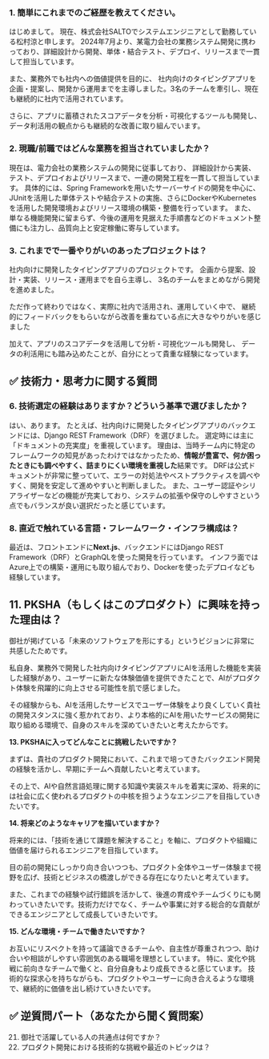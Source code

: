 ### **1. 簡単にこれまでのご経歴を教えてください。**

はじめまして。
現在、株式会社SALTOでシステムエンジニアとして勤務している松村涼と申します。
2024年7月より、某電力会社の業務システム開発に携わっており、詳細設計から開発、単体・結合テスト、デプロイ、リリースまで一貫して担当しています。

また、業務外でも社内への価値提供を目的に、
社内向けのタイピングアプリを企画・提案し、開発から運用までを主導しました。3名のチームを牽引し、現在も継続的に社内で活用されています。

さらに、アプリに蓄積されたスコアデータを分析・可視化するツールも開発し、データ利活用の観点からも継続的な改善に取り組んでいます。
### **2. 現職/前職ではどんな業務を担当されていましたか？**

現在は、電力会社の業務システムの開発に従事しており、
詳細設計から実装、テスト、デプロイおよびリリースまで、一連の開発工程を一貫して担当しています。
具体的には、Spring Frameworkを用いたサーバーサイドの開発を中心に、JUnitを活用した単体テストや結合テストの実施、さらにDockerやKubernetesを活用した開発環境およびリリース環境の構築・整備を行っています。
また、単なる機能開発に留まらず、今後の運用を見据えた手順書などのドキュメント整備にも注力し、品質向上と安定稼働に寄与しています。
### **3. これまでで一番やりがいのあったプロジェクトは？**

社内向けに開発したタイピングアプリのプロジェクトです。
企画から提案、設計・実装、リリース・運用までを自ら主導し、
3名のチームをまとめながら開発を進めました。

ただ作って終わりではなく、実際に社内で活用され、運用していく中で、
継続的にフィードバックをもらいながら改善を重ねている点に大きなやりがいを感じました

加えて、アプリのスコアデータを活用して分析・可視化ツールも開発し、
データの利活用にも踏み込めたことが、自分にとって貴重な経験になっています。
## **✅ 技術力・思考力に関する質問**

### **6. 技術選定の経験はありますか？どういう基準で選びましたか？**

  

はい、あります。
たとえば、社内向けに開発したタイピングアプリのバックエンドには、Django REST Framework（DRF）を選びました。
選定時には主に「ドキュメントの充実度」を重視しています。
理由は、当時チーム内に特定のフレームワークの知見があったわけではなかったため、**情報が豊富で、何か困ったときにも調べやすく、詰まりにくい環境を重視した**結果です。
DRFは公式ドキュメントが非常に整っていて、エラーの対処法やベストプラクティスを調べやすく、開発を安定して進めやすいと判断しました。
また、ユーザー認証やシリアライザーなどの機能が充実しており、システムの拡張や保守のしやすさという点でもバランスが良い選択だったと感じています。
### **8. 直近で触れている言語・フレームワーク・インフラ構成は？**

最近は、フロントエンドに**Next.js**、バックエンドにはDjango REST Framework（DRF）とGraphQLを使った開発を行っています。
インフラ面ではAzure上での構築・運用にも取り組んでおり、Dockerを使ったデプロイなども経験しています。

## 11. PKSHA（もしくはこのプロダクト）に興味を持った理由は？

御社が掲げている「未来のソフトウェアを形にする」というビジョンに非常に共感したためです。

私自身、業務外で開発した社内向けタイピングアプリにAIを活用した機能を実装した経験があり、ユーザーに新たな体験価値を提供できたことで、AIがプロダクト体験を飛躍的に向上させる可能性を肌で感じました。

その経験からも、AIを活用したサービスでユーザー体験をより良くしていく貴社の開発スタンスに強く惹かれており、より本格的にAIを用いたサービスの開発に取り組める環境で、自身のスキルを深めていきたいと考えたからです。

  

**13. PKSHAに入ってどんなことに挑戦したいですか？**

まずは、貴社のプロダクト開発において、これまで培ってきたバックエンド開発の経験を活かし、早期にチームへ貢献したいと考えています。

その上で、AIや自然言語処理に関する知識や実装スキルを着実に深め、将来的には社会に広く使われるプロダクトの中核を担うようなエンジニアを目指していきたいです。

**14. 将来どのようなキャリアを描いていますか？**

将来的には、「技術を通じて課題を解決すること」を軸に、プロダクトや組織に価値を届けられるエンジニアを目指しています。

目の前の開発にしっかり向き合いつつも、プロダクト全体やユーザー体験まで視野を広げ、技術とビジネスの橋渡しができる存在になりたいと考えています。

また、これまでの経験や試行錯誤を活かして、後進の育成やチームづくりにも関わっていきたいです。技術力だけでなく、チームや事業に対する総合的な貢献ができるエンジニアとして成長していきたいです。

**15. どんな環境・チームで働きたいですか？**

お互いにリスペクトを持って議論できるチームや、自主性が尊重されつつ、助け合いや相談がしやすい雰囲気のある職場を理想としています。
特に、変化や挑戦に前向きなチームで働くと、自分自身もより成長できると感じています。
技術的な探求心を持ちながらも、プロダクトやユーザーに向き合えるような環境で、継続的に価値を出し続けていきたいです。
## **✅ 逆質問パート（あなたから聞く質問案）**
21. 御社で活躍している人の共通点は何ですか？
22. プロダクト開発における技術的な挑戦や最近のトピックは？
